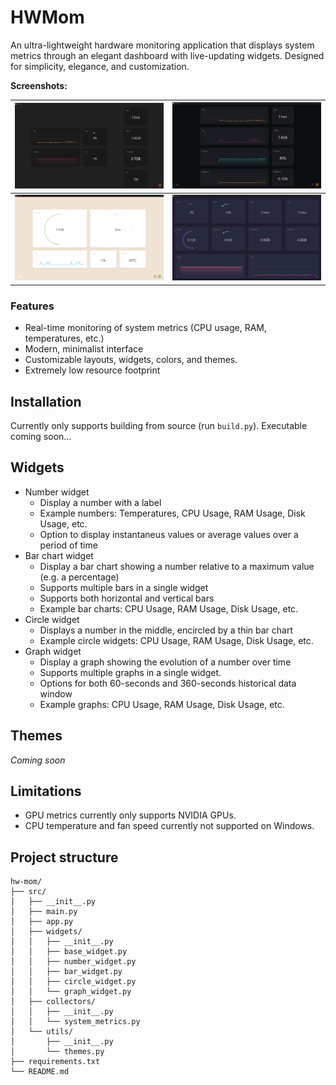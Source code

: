 # HWMom

An ultra-lightweight hardware monitoring application that displays system metrics through an elegant dashboard with live-updating widgets. Designed for simplicity, elegance, and customization.

**Screenshots:**

| ![Windows theme](src/screenshots/theme_windows_layout_1.jpg) | ![Crypto theme](src/screenshots/theme_crypto_layout_2.jpg) |
|---|---|
| ![Earth theme](src/screenshots/theme_earth_layout_3.jpg)   | ![Midnight theme](src/screenshots/theme_midnight_layout_4.jpg) |


### Features
- Real-time monitoring of system metrics (CPU usage, RAM, temperatures, etc.)
- Modern, minimalist interface
- Customizable layouts, widgets, colors, and themes.
- Extremely low resource footprint

## Installation
Currently only supports building from source (run `build.py`). Executable coming soon...

## Widgets
- Number widget
    * Display a number with a label
    * Example numbers: Temperatures, CPU Usage, RAM Usage, Disk Usage, etc.
    * Option to display instantaneus values or average values over a period of time
- Bar chart widget
    * Display a bar chart showing a number relative to a maximum value (e.g. a percentage)
    * Supports multiple bars in a single widget
    * Supports both horizontal and vertical bars
    * Example bar charts: CPU Usage, RAM Usage, Disk Usage, etc.
- Circle widget
    * Displays a number in the middle, encircled by a thin bar chart
    * Example circle widgets: CPU Usage, RAM Usage, Disk Usage, etc.
- Graph widget
    * Display a graph showing the evolution of a number over time
    * Supports multiple graphs in a single widget.
    * Options for both 60-seconds and 360-seconds historical data window
    * Example graphs: CPU Usage, RAM Usage, Disk Usage, etc.

## Themes
*Coming soon*


## Limitations
- GPU metrics currently only supports NVIDIA GPUs.
- CPU temperature and fan speed currently not supported on Windows.


## Project structure
```
hw-mom/
├── src/
│   ├── __init__.py
│   ├── main.py
│   ├── app.py
│   ├── widgets/
│   │   ├── __init__.py
│   │   ├── base_widget.py
│   │   ├── number_widget.py
│   │   ├── bar_widget.py
│   │   ├── circle_widget.py
│   │   └── graph_widget.py
│   ├── collectors/
│   │   ├── __init__.py
│   │   └── system_metrics.py
│   └── utils/
│       ├── __init__.py
│       └── themes.py
├── requirements.txt
└── README.md
```
